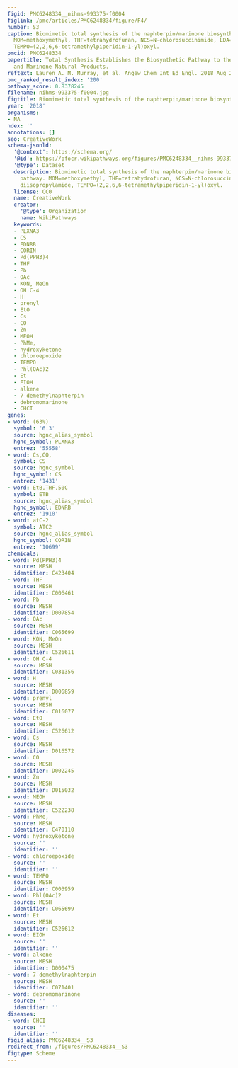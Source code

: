 ```yaml
---
figid: PMC6248334__nihms-993375-f0004
figlink: /pmc/articles/PMC6248334/figure/F4/
number: S3
caption: Biomimetic total synthesis of the naphterpin/marinone biosynthetic pathway.
  MOM=methoxymethyl, THF=tetrahydrofuran, NCS=N-chlorosuccinimide, LDA=lithium diisopropylamide,
  TEMPO=(2,2,6,6-tetramethylpiperidin-1-yl)oxyl.
pmcid: PMC6248334
papertitle: Total Synthesis Establishes the Biosynthetic Pathway to the Naphterpin
  and Marinone Natural Products.
reftext: Lauren A. M. Murray, et al. Angew Chem Int Ed Engl. 2018 Aug 20;57(34):11009-11014.
pmc_ranked_result_index: '200'
pathway_score: 0.8378245
filename: nihms-993375-f0004.jpg
figtitle: Biomimetic total synthesis of the naphterpin/marinone biosynthetic pathway
year: '2018'
organisms:
- NA
ndex: ''
annotations: []
seo: CreativeWork
schema-jsonld:
  '@context': https://schema.org/
  '@id': https://pfocr.wikipathways.org/figures/PMC6248334__nihms-993375-f0004.html
  '@type': Dataset
  description: Biomimetic total synthesis of the naphterpin/marinone biosynthetic
    pathway. MOM=methoxymethyl, THF=tetrahydrofuran, NCS=N-chlorosuccinimide, LDA=lithium
    diisopropylamide, TEMPO=(2,2,6,6-tetramethylpiperidin-1-yl)oxyl.
  license: CC0
  name: CreativeWork
  creator:
    '@type': Organization
    name: WikiPathways
  keywords:
  - PLXNA3
  - CS
  - EDNRB
  - CORIN
  - Pd(PPH3)4
  - THF
  - Pb
  - OAc
  - KON, MeOn
  - OH C-4
  - H
  - prenyl
  - EtO
  - Cs
  - CO
  - Zn
  - MEOH
  - PhMe,
  - hydroxyketone
  - chloroepoxide
  - TEMPO
  - Phl(OAc)2
  - Et
  - EIOH
  - alkene
  - 7-demethylnaphterpin
  - debromomarinone
  - CHCI
genes:
- word: (63%)
  symbol: '6.3'
  source: hgnc_alias_symbol
  hgnc_symbol: PLXNA3
  entrez: '55558'
- word: Cs,CO,
  symbol: CS
  source: hgnc_symbol
  hgnc_symbol: CS
  entrez: '1431'
- word: EtB,THF,50C
  symbol: ETB
  source: hgnc_alias_symbol
  hgnc_symbol: EDNRB
  entrez: '1910'
- word: atC-2
  symbol: ATC2
  source: hgnc_alias_symbol
  hgnc_symbol: CORIN
  entrez: '10699'
chemicals:
- word: Pd(PPH3)4
  source: MESH
  identifier: C423404
- word: THF
  source: MESH
  identifier: C006461
- word: Pb
  source: MESH
  identifier: D007854
- word: OAc
  source: MESH
  identifier: C065699
- word: KON, MeOn
  source: MESH
  identifier: C526611
- word: OH C-4
  source: MESH
  identifier: C031356
- word: H
  source: MESH
  identifier: D006859
- word: prenyl
  source: MESH
  identifier: C016077
- word: EtO
  source: MESH
  identifier: C526612
- word: Cs
  source: MESH
  identifier: D016572
- word: CO
  source: MESH
  identifier: D002245
- word: Zn
  source: MESH
  identifier: D015032
- word: MEOH
  source: MESH
  identifier: C522238
- word: PhMe,
  source: MESH
  identifier: C470110
- word: hydroxyketone
  source: ''
  identifier: ''
- word: chloroepoxide
  source: ''
  identifier: ''
- word: TEMPO
  source: MESH
  identifier: C003959
- word: Phl(OAc)2
  source: MESH
  identifier: C065699
- word: Et
  source: MESH
  identifier: C526612
- word: EIOH
  source: ''
  identifier: ''
- word: alkene
  source: MESH
  identifier: D000475
- word: 7-demethylnaphterpin
  source: MESH
  identifier: C071401
- word: debromomarinone
  source: ''
  identifier: ''
diseases:
- word: CHCI
  source: ''
  identifier: ''
figid_alias: PMC6248334__S3
redirect_from: /figures/PMC6248334__S3
figtype: Scheme
---
```

